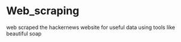 # Web_scraping
web scraped the  hackernews website for useful  data using tools like beautiful soap
